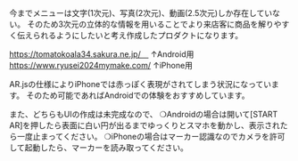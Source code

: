 今までメニューは文字(1次元)、写真(2次元)、動画(2.5次元)しか存在していない。
そのため3次元の立体的な情報を用いることでより来店客に商品を解りやすく伝えられるようにしたいと考え作成したプロダクトになります。

https://tomatokoala34.sakura.ne.jp/　
↑Android用
https://www.ryusei2024mymake.com/
↑iPhone用

AR.jsの仕様によりiPhoneでは赤っぽく表現がされてしまう状況になっています。
そのため可能であればAndroidでの体験をおすすめしています。

また、どちらもUIの作成は未完成なので、
❍Androidの場合は開いて[START AR]を押したら表面に白い円が出るまでゆっくりとスマホを動かし、表示されたら一度止まってください。
❍iPhoneの場合はマーカー認識なのでカメラを許可して起動したら、マーカーを読み取ってください。
